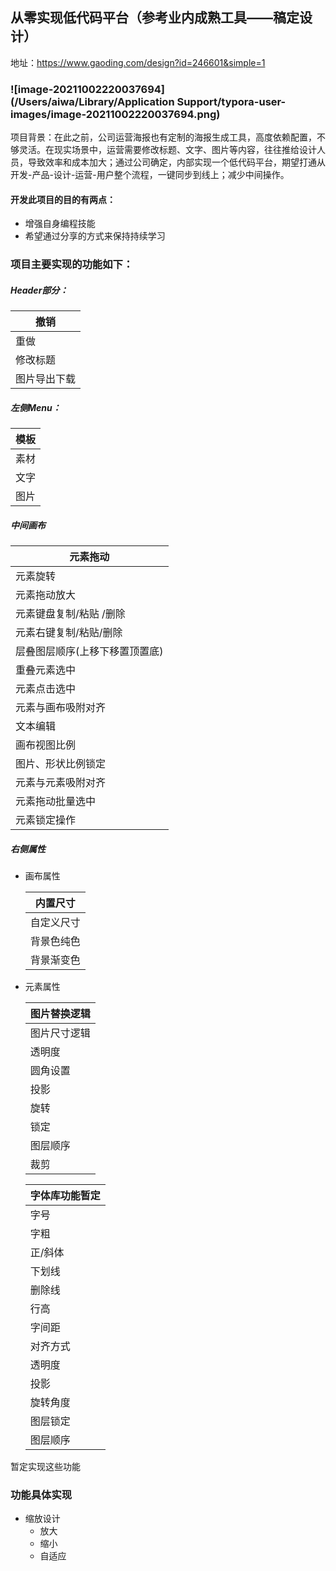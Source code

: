 ## 从零实现低代码平台（参考业内成熟工具——稿定设计）

地址：https://www.gaoding.com/design?id=246601&simple=1

### ![image-20211002220037694](/Users/aiwa/Library/Application Support/typora-user-images/image-20211002220037694.png)

项目背景：在此之前，公司运营海报也有定制的海报生成工具，高度依赖配置，不够灵活。在现实场景中，运营需要修改标题、文字、图片等内容，往往推给设计人员，导致效率和成本加大；通过公司确定，内部实现一个低代码平台，期望打通从开发-产品-设计-运营-用户整个流程，一键同步到线上；减少中间操作。

#### 开发此项目的目的有两点：

+ 增强自身编程技能
+ 希望通过分享的方式来保持持续学习



### 项目主要实现的功能如下：

##### Header部分：

| 撤销         |
| ------------ |
| 重做         |
| 修改标题     |
| 图片导出下载 |

##### 左侧Menu：

| 模板 |
| ---- |
| 素材 |
| 文字 |
| 图片 |

##### 中间画布

| 元素拖动                       |
| ------------------------------ |
| 元素旋转                       |
| 元素拖动放大                   |
| 元素键盘复制/粘贴 /删除        |
| 元素右键复制/粘贴/删除         |
| 层叠图层顺序(上移下移置顶置底) |
| 重叠元素选中                   |
| 元素点击选中                   |
| 元素与画布吸附对齐             |
| 文本编辑                       |
| 画布视图比例                   |
| 图片、形状比例锁定             |
| 元素与元素吸附对齐             |
| 元素拖动批量选中               |
| 元素锁定操作                   |

##### 右侧属性

+ 画布属性

  | 内置尺寸   |
  | ---------- |
  | 自定义尺寸 |
  | 背景色纯色 |
  | 背景渐变色 |

+ 元素属性

  | 图片替换逻辑 |
  | ------------ |
  | 图片尺寸逻辑 |
  | 透明度       |
  | 圆角设置     |
  | 投影         |
  | 旋转         |
  | 锁定         |
  | 图层顺序     |
  | 裁剪         |

  | 字体库功能暂定 |
  | ------------------------ |
  | 字号                     |
  | 字粗                     |
  | 正/斜体                  |
  | 下划线                   |
  | 删除线                   |
  | 行高                     |
  | 字间距                   |
  | 对齐方式                 |
  | 透明度                   |
  | 投影                     |
  | 旋转角度                 |
  | 图层锁定                 |
  | 图层顺序                 |



暂定实现这些功能

   




### 功能具体实现
+ 缩放设计
  + 放大
  + 缩小
  + 自适应



